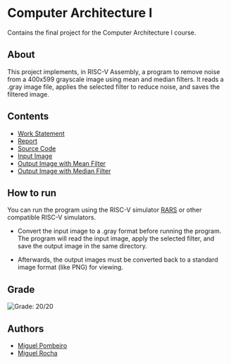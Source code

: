 # Computer Architecture I

Contains the final project for the Computer Architecture I course.

## About

This project implements, in RISC-V Assembly, a program to remove noise from a 400x599 grayscale image using mean and median filters. It reads a .gray image file, applies the selected filter to reduce noise, and saves the filtered image.

## Contents

- [Work Statement](./work_statement.pdf)
- [Report](./report.pdf)
- [Source Code](./denoising_vfinal.asm)
- [Input Image](./cat_noisy.png)
- [Output Image with Mean Filter](./no_border_mean_result.png)
- [Output Image with Median Filter](./no_border_median_result.png)

## How to run

You can run the program using the RISC-V simulator [RARS](https://github.com/TheThirdOne/rars) or other compatible RISC-V simulators.

- Convert the input image to a .gray format before running the program. The program will read the input image, apply the selected filter, and save the output image in the same directory. 

- Afterwards, the output images must be converted back to a standard image format (like PNG) for viewing.

## Grade

![Grade: 20/20](https://img.shields.io/badge/Grade-20%2F20-brightgreen)

## Authors

- [Miguel Pombeiro](https://github.com/MiguelPombeiro)
- [Miguel Rocha](https://github.com/miguelrocha1)